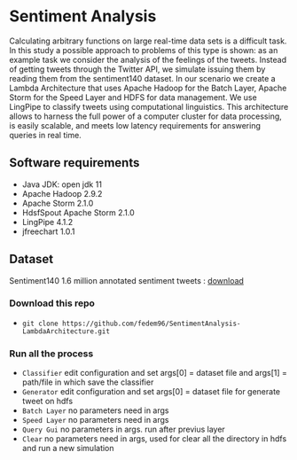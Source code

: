 # Sentiment Analysis
Calculating arbitrary functions on large real-time data sets is a difficult task. In this study a possible approach to problems of this type is shown: as an example task we consider the analysis of the feelings of the tweets. Instead of getting tweets through the Twitter API, we simulate issuing them by reading them from the sentiment140 dataset.
In our scenario we create a Lambda Architecture that uses Apache Hadoop for the Batch Layer, Apache Storm for the Speed
Layer and HDFS for data management. We use LingPipe to classify tweets using computational linguistics.
This architecture allows to harness the full power of a computer cluster for data processing, is easily scalable, and meets low latency requirements for answering queries in real time.

## Software requirements
* Java JDK: open jdk 11
* Apache Hadoop 2.9.2
* Apache Storm 2.1.0
* HdsfSpout Apache Storm 2.1.0
* LingPipe 4.1.2
* jfreechart 1.0.1

## Dataset
Sentiment140 1.6 million annotated sentiment tweets : [download](https://www.kaggle.com/kazanova/sentiment140)

### Download this repo
* `git clone https://github.com/fedem96/SentimentAnalysis-LambdaArchitecture.git`

### Run all the process
* `Classifier` edit configuration and set args[0] = dataset file and args[1] = path/file in which save the classifier
* `Generator` edit configuration and set args[0] = dataset file for generate tweet on hdfs
* `Batch Layer` no parameters need in args
* `Speed Layer` no parameters need in args
* `Query Gui` no parameters in args. run after previus layer
* `Clear` no parameters need in args, used for clear all the directory in hdfs and run a new simulation
